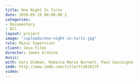 ```yaml
---
title: One Night In Turin
date: 2010-05-19 00:00:00 Z
categories:
- Documentary
- All
layout: project
image: "/uploads/one-night-in-turin.jpg"
role: Music Supervisor
client: Jeva Films
director: James Erskine
music: 
with: Gary Oldman, Rebecca Marie Burnett, Paul Gascoigne
imdb: http://www.imdb.com/title/tt1626175
video: 
---
```


